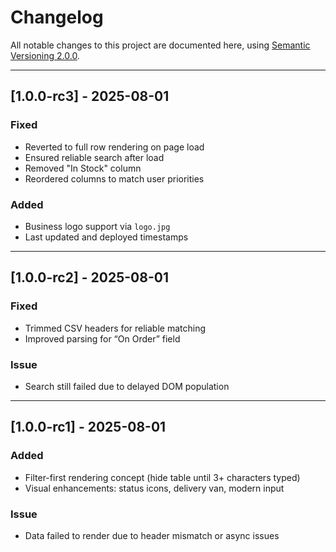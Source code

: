 # Changelog

All notable changes to this project are documented here, using [Semantic Versioning 2.0.0](https://semver.org/).

---

## [1.0.0-rc3] - 2025-08-01
### Fixed
- Reverted to full row rendering on page load
- Ensured reliable search after load
- Removed "In Stock" column
- Reordered columns to match user priorities

### Added
- Business logo support via `logo.jpg`
- Last updated and deployed timestamps

---

## [1.0.0-rc2] - 2025-08-01
### Fixed
- Trimmed CSV headers for reliable matching
- Improved parsing for “On Order” field

### Issue
- Search still failed due to delayed DOM population

---

## [1.0.0-rc1] - 2025-08-01
### Added
- Filter-first rendering concept (hide table until 3+ characters typed)
- Visual enhancements: status icons, delivery van, modern input

### Issue
- Data failed to render due to header mismatch or async issues
